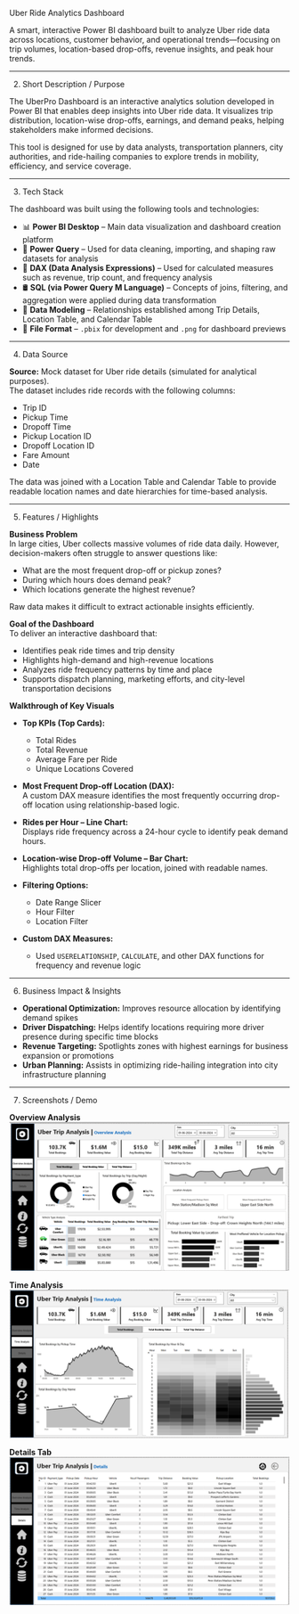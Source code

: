 Uber Ride Analytics Dashboard

A smart, interactive Power BI dashboard built to analyze Uber ride data across locations, customer behavior, and operational trends—focusing on trip volumes, location-based drop-offs, revenue insights, and peak hour trends.

---

2. Short Description / Purpose

The UberPro Dashboard is an interactive analytics solution developed in Power BI that enables deep insights into Uber ride data. It visualizes trip distribution, location-wise drop-offs, earnings, and demand peaks, helping stakeholders make informed decisions.

This tool is designed for use by data analysts, transportation planners, city authorities, and ride-hailing companies to explore trends in mobility, efficiency, and service coverage.

---

3. Tech Stack

The dashboard was built using the following tools and technologies:

- 📊 **Power BI Desktop** – Main data visualization and dashboard creation platform  
- 📂 **Power Query** – Used for data cleaning, importing, and shaping raw datasets for analysis  
- 🧠 **DAX (Data Analysis Expressions)** – Used for calculated measures such as revenue, trip count, and frequency analysis  
- 🛢️ **SQL (via Power Query M Language)** – Concepts of joins, filtering, and aggregation were applied during data transformation  
- 🔗 **Data Modeling** – Relationships established among Trip Details, Location Table, and Calendar Table  
- 📁 **File Format** – `.pbix` for development and `.png` for dashboard previews

---

4. Data Source

**Source:** Mock dataset for Uber ride details (simulated for analytical purposes).  
The dataset includes ride records with the following columns:

- Trip ID  
- Pickup Time  
- Dropoff Time  
- Pickup Location ID  
- Dropoff Location ID  
- Fare Amount  
- Date  

The data was joined with a Location Table and Calendar Table to provide readable location names and date hierarchies for time-based analysis.

---

5. Features / Highlights

**Business Problem**  
In large cities, Uber collects massive volumes of ride data daily. However, decision-makers often struggle to answer questions like:
- What are the most frequent drop-off or pickup zones?  
- During which hours does demand peak?  
- Which locations generate the highest revenue?

Raw data makes it difficult to extract actionable insights efficiently.

**Goal of the Dashboard**  
To deliver an interactive dashboard that:
- Identifies peak ride times and trip density  
- Highlights high-demand and high-revenue locations  
- Analyzes ride frequency patterns by time and place  
- Supports dispatch planning, marketing efforts, and city-level transportation decisions

**Walkthrough of Key Visuals**

- **Top KPIs (Top Cards):**  
  - Total Rides  
  - Total Revenue  
  - Average Fare per Ride  
  - Unique Locations Covered  

- **Most Frequent Drop-off Location (DAX):**  
  A custom DAX measure identifies the most frequently occurring drop-off location using relationship-based logic.

- **Rides per Hour – Line Chart:**  
  Displays ride frequency across a 24-hour cycle to identify peak demand hours.

- **Location-wise Drop-off Volume – Bar Chart:**  
  Highlights total drop-offs per location, joined with readable names.

- **Filtering Options:**  
  - Date Range Slicer  
  - Hour Filter  
  - Location Filter

- **Custom DAX Measures:**  
  - Used `USERELATIONSHIP`, `CALCULATE`, and other DAX functions for frequency and revenue logic

---

6. Business Impact & Insights

- **Operational Optimization:** Improves resource allocation by identifying demand spikes  
- **Driver Dispatching:** Helps identify locations requiring more driver presence during specific time blocks  
- **Revenue Targeting:** Spotlights zones with highest earnings for business expansion or promotions  
- **Urban Planning:** Assists in optimizing ride-hailing integration into city infrastructure planning

---

7. Screenshots / Demo

**Overview Analysis**  
![Overview](https://github.com/srihariyaswanth/DataAnalytics-UberDashboard/blob/main/Snapshot%20of%20Overview%20Analysis.png)

**Time Analysis**  
![Time Analysis](https://github.com/srihariyaswanth/DataAnalytics-UberDashboard/blob/main/Snapshot%20of%20TimeAnalysis.png)

**Details Tab**  
![Details](https://github.com/srihariyaswanth/DataAnalytics-UberDashboard/blob/main/Snapshot%20of%20Details.png)
